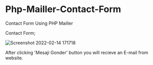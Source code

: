 # Php-Mailler-Contact-Form
Contact Form Using PHP Mailler

Contact Form;

![Screenshot 2022-02-14 171718](https://user-images.githubusercontent.com/83737058/153881487-dccf939b-83e5-4b6c-b209-c647ab3cde60.png)

After clicking 'Mesaji Gonder' button you will recieve an E-mail from website.
